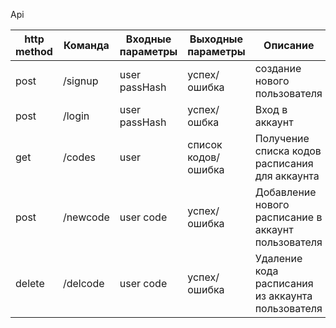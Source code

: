 Api

| http method | Команда  | Входные параметры | Выходные параметры  | Описание                                            |
| ----------- | -------- | ----------------- | ------------------- | --------------------------------------------------- |
| post        | /signup  | user passHash     | успех/ошибка        | создание нового пользователя                        |
| post        | /login   | user passHash     | успех/ошбка         | Вход в аккаунт                                      |
| get         | /codes   | user              | список кодов/ошибка | Получение списка кодов расписания для аккаунта      |
| post        | /newcode | user code         | успех/ошибка        | Добавление нового расписание в аккаунт пользователя |
| delete      | /delcode | user code         | успех/ошибка        | Удаление кода расписания из аккаунта пользователя   |
